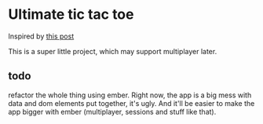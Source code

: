 # Ultimate tic tac toe
Inspired by [this post](http://mathwithbaddrawings.com/2013/06/16/ultimate-tic-tac-toe/)

This is a super little project, which may support multiplayer later.

## todo
refactor the whole thing using ember. Right now, the app is a big mess with data
and dom elements put together, it's ugly. And it'll be easier to make the app
bigger with ember (multiplayer, sessions and stuff like that).
